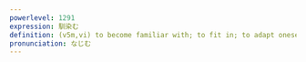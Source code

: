 ```yaml
---
powerlevel: 1291
expression: 馴染む
definition: (v5m,vi) to become familiar with; to fit in; to adapt oneself; to get used to; to grow accustomed to
pronunciation: なじむ
---
```

